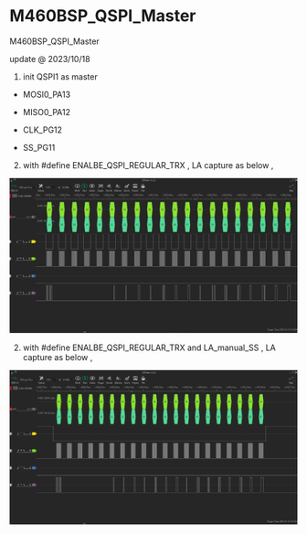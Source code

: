 # M460BSP_QSPI_Master
 M460BSP_QSPI_Master

update @ 2023/10/18

1. init QSPI1 as master 

- MOSI0_PA13

- MISO0_PA12

- CLK_PG12

- SS_PG11


2. with #define ENALBE_QSPI_REGULAR_TRX , LA capture as below , 

![image](https://github.com/released/M460BSP_QSPI_Master/blob/main/LA_auto_SS.jpg)


2. with #define ENALBE_QSPI_REGULAR_TRX and LA_manual_SS , LA capture as below , 

![image](https://github.com/released/M460BSP_QSPI_Master/blob/main/LA_manual_SS.jpg)
